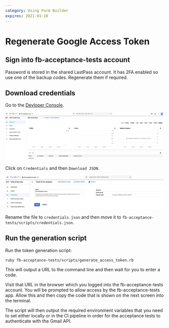 ```yaml
---
category: Using Form Builder
expires: 2021-01-10
---
```


# Regenerate Google Access Token

## Sign into fb-acceptance-tests account

Password is stored in the shared LastPass account. It has 2FA enabled so use one of the backup codes. Regenerate them if required.

## Download credentials

Go to the [Devloper Console](https://console.developers.google.com/).

![developer console](/images/generate_token/developer_console.png)

Click on `Credentials` and then `Download JSON`.

![download credentials](/images/generate_token/download_credentials.png)

Rename the file to `credentials.json` and then move it to `fb-acceptance-tests/scripts/credentials.json`.

## Run the generation script

Run the token generation script:

~~~~~~~~
ruby fb-acceptance-tests/scripts/generate_access_token.rb
~~~~~~~~

This will output a URL to the command line and then wait for you to enter a code.

Visit that URL in the browser which you logged into the fb-acceptance-tests account. You will be prompted to allow access by the fb-acceptance-tests app. Allow this and then copy the code that is shown on the next screen into the terminal.

The script will then output the required environment variables that you need to set either locally or in the CI pipeline in order for the acceptance tests to authenticate with the Gmail API.
